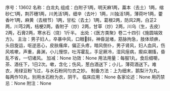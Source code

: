 序号：13602
名称：白龙丸
组成：白附子1两，明天麻1两，藁本（去土）1两，缩砂仁1两，荆芥穗1两，川羌活1两，细辛（去叶）1两，川独活1两，薄荷叶1两，藿香叶1两，麻黄（去根节）1两，甘松（去土）1两，葛根2两，防风2两，白芷2两，川芎2两，桔梗2两，香附子（炒）2两，甘草（炒）2两，川乌（生，去皮）2两，石膏2两，寒水石（烧）1斤半。
出处：《医方类聚》卷二十四引《施圆端效方》。
主治：男子妇人，卒暴中风，口眼斜，神昏涎堵，筋脉拘急，肢体顽痹，头目旋运，呕逆恶心，皮肤瘙痒，偏正头疼，暗风倒仆，男子肾风，妇人血风，伤风咳嗽，声重，鼻渊，小儿慢惊，吐泻霍乱，手足厥冷，湿风痓病，瘈疭潮搐，昏乱不省，一切诸风。
加减：None
功效：None
用法用量：每服1丸，食后细嚼，茶、酒任下，1日2次。嗽，含化；伤风，葱白酒送下；小儿，薄荷酒送下。难衣，用绿豆粉飞过，与水石粉同匀衣之妙。
制备方法：上为细末，鹅梨汁为丸，每两作10丸，别用水石粉为衣，阴干。
临床应用：None
各家论述：None
用药禁忌：None
附注：None
